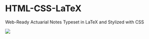 # HTML-CSS-LaTeX
Web-Ready Actuarial Notes Typeset in LaTeX and Stylized with CSS

![](https://github.com/JosephKnittel/HTML-CSS-LaTeX/blob/main/Images/notes_demo.gif?raw=true)
